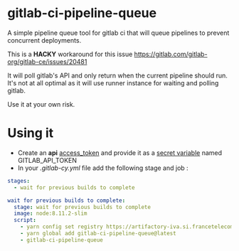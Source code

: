 # gitlab-ci-pipeline-queue

A simple pipeline queue tool for gitlab ci that will queue pipelines to prevent concurrent deployments.

This is a **HACKY** workaround for this issue https://gitlab.com/gitlab-org/gitlab-ce/issues/20481

It will poll gitlab's API and only return when the current pipeline should run.
It's not at all optimal as it will use runner instance for waiting and polling gitlab.

Use it at your own risk.

# Using it

* Create an **api** [access_token](https://docs.gitlab.com/ee/user/profile/personal_access_tokens.html) and provide it as a [secret variable](https://docs.gitlab.com/ee/ci/variables/) named GITLAB_API_TOKEN
* In your _.gitlab-cy.yml_ file add the following stage and job :

```yaml
stages:
  - wait for previous builds to complete

wait for previous builds to complete:
  stage: wait for previous builds to complete
  image: node:8.11.2-slim
  script:
    - yarn config set registry https://artifactory-iva.si.francetelecom.fr/artifactory/api/npm/npmproxy -g
    - yarn global add gitlab-ci-pipeline-queue@latest
    - gitlab-ci-pipeline-queue
```
